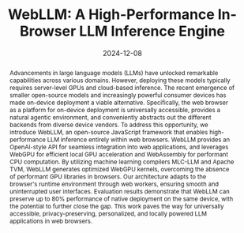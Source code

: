 ---
title: 'WebLLM: A High-Performance In-Browser LLM Inference Engine'

authors:
  - Charlie F. Ruan
  - Yucheng Qin
  - Xun Zhou
  - Ruihang Lai
  - Hongyi Jin
  - Yixin Dong
  - Bohan Hou
  - Meng-Shiun Yu
  - Yiyan Zhai
  - Sudeep Agarwal
  - Hangrui Cao
  - Siyuan Feng
  - Tianqi Chen

# Author notes (optional)
# author_notes:
#   - 'Equal contribution'

date: '2024-12-08'
doi: ''

# Schedule page publish date (NOT publication's date).
publishDate: '2024-12-08'

# Publication type.
# Accepts a single type but formatted as a YAML list (for Hugo requirements).
# Enter a publication type from the CSL standard.
publication_types: ['preprint']

# Publication name and optional abbreviated publication name.
publication: Preprint
publication_short: Preprint

abstract: Advancements in large language models (LLMs) have unlocked remarkable capabilities across various domains. However, deploying these models typically requires server-level GPUs and cloud-based inference. The recent emergence of smaller open-source models and increasingly powerful consumer devices has made on-device deployment a viable alternative. Specifically, the web browser as a platform for on-device deployment is universally accessible, provides a natural agentic environment, and conveniently abstracts out the different backends from diverse device vendors. To address this opportunity, we introduce WebLLM, an open-source JavaScript framework that enables high-performance LLM inference entirely within web browsers. WebLLM provides an OpenAI-style API for seamless integration into web applications, and leverages WebGPU for efficient local GPU acceleration and WebAssembly for performant CPU computation. By utilizing machine learning compilers MLC-LLM and Apache TVM, WebLLM generates optimized WebGPU kernels, overcoming the absence of performant GPU libraries in browsers. Our architecture adapts to the browser's runtime environment through web workers, ensuring smooth and uninterrupted user interfaces. Evaluation results demonstrate that WebLLM can preserve up to 80% performance of native deployment on the same device, with the potential to further close the gap. This work paves the way for universally accessible, privacy-preserving, personalized, and locally powered LLM applications in web browsers.

tags: []

# Display this page in the Featured widget?
featured: true

# Custom links (uncomment lines below)
links:
- name: Blog
  url: https://blog.mlc.ai/2024/06/13/webllm-a-high-performance-in-browser-llm-inference-engine
- name: Talk
  url: https://www.youtube.com/watch?v=MhTCzq7iTy0&list=PLNYkxOF6rcIAEVKJ98bDkQRkwvO4grhnt


# url_pdf: 'https://openreview.net/pdf?id=ISRyILhAyS'
# url_poster: 'https://docs.google.com/presentation/d/1t3zp4-4bu7gZcFs-gJL0okiSw_0hd01X/edit?usp=sharing'
url_code: 'https://github.com/mlc-ai/web-llm'

# Featured image
# To use, add an image named `featured.jpg/png` to your page's folder.
# image:
#   caption: 'Image credit: CD-GraB Paper Figure 1'
#   focal_point: ''
#   preview_only: false

---